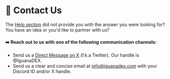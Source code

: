 # 💬 Contact Us

The [Help section](../help.md) did not provide you with the answer you were looking for? You have an idea or you'd like to partner with us?

#### ➡️ Reach out to us with one of the following communication channels:

* Send us a [Direct Message on X](https://x.com/IguanaDEX) (f.k.a Twitter). Our handle is @IguanaDEX.
* Send us a clear and concise email at info@iguanadex.com with your Discord ID and/or X handle.
